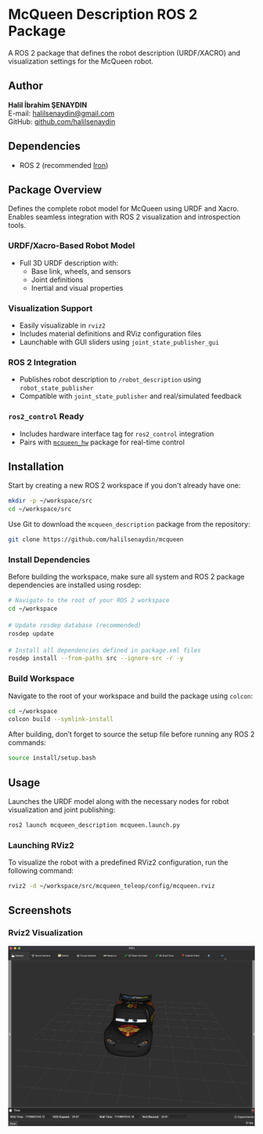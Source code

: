 # McQueen Description ROS 2 Package

A ROS 2 package that defines the robot description (URDF/XACRO) and visualization settings for the McQueen robot.

## Author

**Halil İbrahim ŞENAYDIN**  
E-mail: halilsenaydin@gmail.com  
GitHub: [github.com/halilsenaydin](https://github.com/halilsenaydin)

## Dependencies

- ROS 2 (recommended [Iron](https://docs.ros.org/en/iron/Installation/Ubuntu-Install-Debs.html))

## Package Overview

Defines the complete robot model for McQueen using URDF and Xacro. Enables seamless integration with ROS 2 visualization and introspection tools.

### URDF/Xacro-Based Robot Model

- Full 3D URDF description with:
  - Base link, wheels, and sensors
  - Joint definitions
  - Inertial and visual properties

### Visualization Support

- Easily visualizable in `rviz2`
- Includes material definitions and RViz configuration files
- Launchable with GUI sliders using `joint_state_publisher_gui`

### ROS 2 Integration

- Publishes robot description to `/robot_description` using `robot_state_publisher`
- Compatible with `joint_state_publisher` and real/simulated feedback

### `ros2_control` Ready

- Includes hardware interface tag for `ros2_control` integration
- Pairs with [`mcqueen_hw`](../mcqueen_hw/README.md) package for real-time control

## Installation

Start by creating a new ROS 2 workspace if you don't already have one:

```bash
mkdir -p ~/workspace/src
cd ~/workspace/src
```

Use Git to download the `mcqueen_description` package from the repository:

```bash
git clone https://github.com/halilsenaydin/mcqueen
```

### Install Dependencies

Before building the workspace, make sure all system and ROS 2 package dependencies are installed using rosdep:

```bash
# Navigate to the root of your ROS 2 workspace
cd ~/workspace

# Update rosdep database (recommended)
rosdep update

# Install all dependencies defined in package.xml files
rosdep install --from-paths src --ignore-src -r -y
```

### Build Workspace

Navigate to the root of your workspace and build the package using `colcon`:

```bash
cd ~/workspace
colcon build --symlink-install
```

After building, don’t forget to source the setup file before running any ROS 2 commands:

```bash
source install/setup.bash
```

## Usage

Launches the URDF model along with the necessary nodes for robot visualization and joint publishing:

```bash
ros2 launch mcqueen_description mcqueen.launch.py
```

### Launching RViz2

To visualize the robot with a predefined RViz2 configuration, run the following command:

```bash
rviz2 -d ~/workspace/src/mcqueen_teleop/config/mcqueen.rviz
```

## Screenshots

### Rviz2 Visualization

![Rviz2 Visualization](docs/img/rviz2.png)
